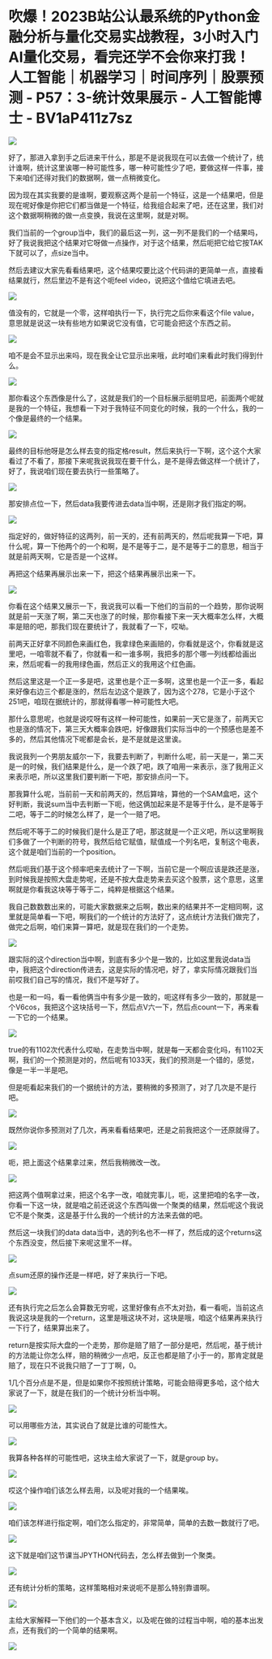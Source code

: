 # 吹爆！2023B站公认最系统的Python金融分析与量化交易实战教程，3小时入门AI量化交易，看完还学不会你来打我！人工智能｜机器学习｜时间序列｜股票预测 - P57：3-统计效果展示 - 人工智能博士 - BV1aP411z7sz

![](img/e0532b5c3fbffb25bc46f420a27d0514_0.png)

好了，那进入拿到手之后进来干什么，那是不是说我现在可以去做一个统计了，统计谁啊，统计这里诶哪一种可能性多，哪一种可能性少了吧，要做这样一件事，接下来咱们还得对我们的数据啊，做一点稍微变化。

因为现在其实我要的是谁啊，要观察这两个是前一个特征，这是一个结果吧，但是现在呢好像是你把它们都当做是一个特征，给我组合起来了吧，还在这里，我们对这个数据啊稍微的做一点变换，我说在这里啊，就是对啊。

我们当前的一个group当中，我们的最后这一列，这一列不是我们的一个结果吗，好了我说我把这个结果对它呀做一点操作，对于这个结果，然后呃把它给它按TAK下就可以了，点size当中。

然后去建议大家先看看结果吧，这个结果哎要比这个代码讲的更简单一点，直接看结果就行，然后里边不是有这个呃feel video，说把这个值给它填进去吧。



![](img/e0532b5c3fbffb25bc46f420a27d0514_2.png)

值没有的，它就是一个零，这样咱执行一下，执行完之后你来看这个file value，意思就是说这一块有些地方如果说它没有值，它可能会把这个东西之前。



![](img/e0532b5c3fbffb25bc46f420a27d0514_4.png)

咱不是会不显示出来吗，现在我全让它显示出来哦，此时咱们来看此时我们得到什么。

![](img/e0532b5c3fbffb25bc46f420a27d0514_6.png)

那你看这个东西像是什么了，这就是我们的一个目标展示挺明显吧，前面两个呢就是我的一个特征，我想看一下对于我特征不同变化的时候，我的一个什么，我的一个像是最终的一个结果。



![](img/e0532b5c3fbffb25bc46f420a27d0514_8.png)

最终的目标他呀是怎么样去变的指定格result，然后来执行一下啊，这个这个大家看过了不看了，那接下来呢我说我现在要干什么，是不是得去做这样一个统计了，好了，我说咱们现在要去执行一些策略了。



![](img/e0532b5c3fbffb25bc46f420a27d0514_10.png)

那安排点位一下，然后data我要传进去data当中啊，还是刚才我们指定的啊。

![](img/e0532b5c3fbffb25bc46f420a27d0514_12.png)

指定好的，做好特征的这两列，前一天的，还有前两天的，然后呢我算一下吧，算什么呢，算一下他两个的一个和啊，是不是等于二，是不是等于二的意思，相当于就是前两天啊，它是否是一个这样。

再把这个结果再展示出来一下，把这个结果再展示出来一下。

![](img/e0532b5c3fbffb25bc46f420a27d0514_14.png)

你看在这个结果又展示一下，我说我可以看一下他们的当前的一个趋势，那你说啊就是前一天涨了啊，第二天也涨了的时候，那你看接下来一天大概率怎么样，大概率是赔的吧，那我们现在要统计了，我就看了一下，哎呦。

前两天正好拿不同颜色来画红色，我拿绿色来画赔的，你看就是这个，你看就是这里吧，一咱零就不看了，你就看一和一谁多啊，我把多的那个哪一列线都给画出来，然后呢看一的我用绿色画，然后正义的我用这个红色画。

然后这里这是一个正一多是吧，这里也是个正一多啊，这里也是一个正一多，看起来好像右边三个都是涨的，然后左边这个是跌了，因为这个278，它是小于这个251吧，咱现在据统计的，那就得看哪一种可能性大吧。

那什么意思呢，也就是说哎呀有这样一种可能性，如果前一天它是涨了，前两天它也是涨的情况下，第三天大概率会跌吧，好像跟我们实际当中的一个预感也是差不多的，然后其他情况下呢都是会长，是不是就是这里诶。

我说我列一个男朋友威尔一下，我要去判断了，判断什么呢，前一天是一，第二天是一的时候，我们结果是什么，是一个跌了吧，跌了咱用一来表示，涨了我用正义来表示吧，所以这里我们要判断一下吧，那安排点问一下。

那我算什么呢，当前前一天和前两天的，然后算啥，算他的一个SAM盒吧，这个好判断，我说sum当中去判断一下呃，他这俩加起来是不是等于什么，是不是等于二吧，等于二的时候怎么样了，是一个一赔了吧。

然后呢不等于二的时候我们是什么是正了吧，那这就是一个正义吧，所以这里啊我们多做了一个判断的符号，我然后给它赋值，赋值成一个列名吧，复制这个电表，这个就是咱们当前的一个position。

然后呃我们基于这个频率吧来去统计了一下啊，当前它是一个啊应该是跌还是涨，到时候我是按照大盘走势呢，还是不按大盘走势来去买这个股票，这个意思，这里啊就是你看我这块等于等于二，纯粹是根据这个结果。

我自己数数数出来的，可能大家数据来之后啊，数出来的结果并不一定相同啊，这里就是简单看一下吧，啊我们的一个统计的方法好了，这点统计方法我们做完了，做完之后啊，咱们来算一算吧，就是现在我们的一个走势。



![](img/e0532b5c3fbffb25bc46f420a27d0514_16.png)

跟实际的这个direction当中啊，到底有多少个是一致的，比如这里我说data当中，我把这个direction传进去，这是实际的情况吧，好了，拿实际情况跟我们当前哎我们自己写的情况，我们不是写好了。

也是一和一吗，看一看他俩当中有多少是一致的，呃这样有多少一致的，那就是一个V6cos，我把这个这块括号一下，然后点V六一下，然后点count一下，再来看一下它的一个结果。



![](img/e0532b5c3fbffb25bc46f420a27d0514_18.png)

true的有1102次代表什么哎呦，在走势当中啊，就是每一天都会变化吗，有1102天啊，我们的一个预测是对的，然后呢有1033天，我们的预测是一个错的，感觉，像是一半一半是吧。

但是呃看起来我们的一个据统计的方法，要稍微的多预测了，对了几次是不是行吧。

![](img/e0532b5c3fbffb25bc46f420a27d0514_20.png)

既然你说你多预测对了几次，再来看看结果吧，还是之前我把这个一还原就得了。

![](img/e0532b5c3fbffb25bc46f420a27d0514_22.png)

呃，把上面这个结果拿过来，然后我稍微改一改。

![](img/e0532b5c3fbffb25bc46f420a27d0514_24.png)

把这两个值啊拿过来，把这个名字一改，咱就完事儿，呃，这里把咱的名字一改，你看一下这一块，就是咱之前还说这个东西叫做一个聚类的结果，然后呢这个我说它不是个聚类，这是基于什么我的一个统计的方法来去做的吧。

然后这一块我们的data data当中，选的列名也不一样了，然后成的这个returns这个东西没变，然后接下来呢这里不一样。



![](img/e0532b5c3fbffb25bc46f420a27d0514_26.png)

点sum还原的操作还是一样吧，好了来执行一下吧。

![](img/e0532b5c3fbffb25bc46f420a27d0514_28.png)

还有执行完之后怎么会算数无穷呢，这里好像有点不太对劲，看一看呃，当前这点我说这块是我的一个return，这里是哦这块不对，这块是哦，咱这个结果再来执行一下行了，结果算出来了。

return是按实际大盘的一个走势，那你是赔了赔了一部分是吧，然后呢，基于统计的方法能让你怎么样，赔的稍微少一点吧，反正也都是赔了小于一的，那肯定就是赔了，现在只不说我只赔了一丁丁啊，0。

1几个百分点是不是，但是如果你不按照统计策略，可能会赔得更多哈，这个给大家说了一下，就是在我们的一个统计分析当中啊。



![](img/e0532b5c3fbffb25bc46f420a27d0514_30.png)

可以用哪些方法，其实说白了就是比谁的可能性大。

![](img/e0532b5c3fbffb25bc46f420a27d0514_32.png)

我算各种各样的可能性吧，这块主给大家说了一下，就是group by。

![](img/e0532b5c3fbffb25bc46f420a27d0514_34.png)

哎这个操作咱们该怎么样去用，以及呢对我的一个结果唉。

![](img/e0532b5c3fbffb25bc46f420a27d0514_36.png)

咱们该怎样进行指定啊，咱们怎么指定的，非常简单，简单的去数一数就行了吧。

![](img/e0532b5c3fbffb25bc46f420a27d0514_38.png)

这下就是咱们这节课当JPYTHON代码去，怎么样去做到一个聚类。

![](img/e0532b5c3fbffb25bc46f420a27d0514_40.png)

还有统计分析的策略，这样策略相对来说呃不是那么特别靠谱啊。

![](img/e0532b5c3fbffb25bc46f420a27d0514_42.png)

主给大家解释一下他们的一个基本含义，以及呢在做的过程当中啊，咱的基本出发点，还有我们的一个简单的结果啊。



![](img/e0532b5c3fbffb25bc46f420a27d0514_44.png)